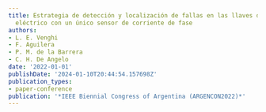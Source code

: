 ```yaml
---
title: Estrategia de detección y localización de fallas en las llaves de un accionamiento
  eléctrico con un único sensor de corriente de fase
authors:
- L. E. Venghi
- F. Aguilera
- P. M. de la Barrera
- C. H. De Angelo
date: '2022-01-01'
publishDate: '2024-01-10T20:44:54.157698Z'
publication_types:
- paper-conference
publication: '*IEEE Biennial Congress of Argentina (ARGENCON2022)*'
---
```

